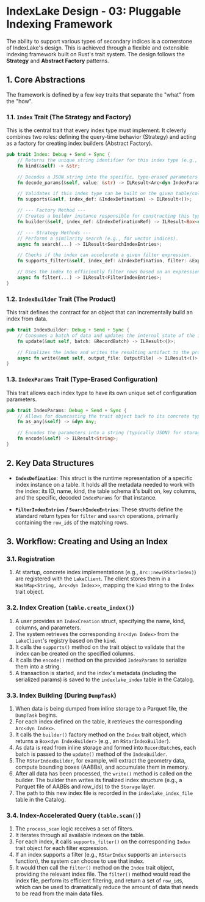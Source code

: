 # IndexLake Design - 03: Pluggable Indexing Framework

The ability to support various types of secondary indices is a cornerstone of IndexLake's design. This is achieved through a flexible and extensible indexing framework built on Rust's trait system. The design follows the **Strategy** and **Abstract Factory** patterns.

## 1. Core Abstractions

The framework is defined by a few key traits that separate the "what" from the "how".

### 1.1. `Index` Trait (The Strategy and Factory)

This is the central trait that every index type must implement. It cleverly combines two roles: defining the query-time behavior (Strategy) and acting as a factory for creating index builders (Abstract Factory).

```rust
pub trait Index: Debug + Send + Sync {
    // Returns the unique string identifier for this index type (e.g., "rstar").
    fn kind(&self) -> &str;

    // Decodes a JSON string into the specific, type-erased parameters struct for this index.
    fn decode_params(&self, value: &str) -> ILResult<Arc<dyn IndexParams>>;

    // Validates if this index type can be built on the given table/column definition.
    fn supports(&self, index_def: &IndexDefination) -> ILResult<()>;

    // --- Factory Method ---
    // Creates a builder instance responsible for constructing this type of index.
    fn builder(&self, index_def: &IndexDefinationRef) -> ILResult<Box<dyn IndexBuilder>>;

    // --- Strategy Methods ---
    // Performs a similarity search (e.g., for vector indices).
    async fn search(...) -> ILResult<SearchIndexEntries>;

    // Checks if the index can accelerate a given filter expression.
    fn supports_filter(&self, index_def: &IndexDefination, filter: &Expr) -> ILResult<bool>;

    // Uses the index to efficiently filter rows based on an expression.
    async fn filter(...) -> ILResult<FilterIndexEntries>;
}
```

### 1.2. `IndexBuilder` Trait (The Product)

This trait defines the contract for an object that can incrementally build an index from data.

```rust
pub trait IndexBuilder: Debug + Send + Sync {
    // Consumes a batch of data and updates the internal state of the in-progress index.
    fn update(&mut self, batch: &RecordBatch) -> ILResult<()>;

    // Finalizes the index and writes the resulting artifact to the provided output file.
    async fn write(&mut self, output_file: OutputFile) -> ILResult<()>;
}
```

### 1.3. `IndexParams` Trait (Type-Erased Configuration)

This trait allows each index type to have its own unique set of configuration parameters.

```rust
pub trait IndexParams: Debug + Send + Sync {
    // Allows for downcasting the trait object back to its concrete type.
    fn as_any(&self) -> &dyn Any;

    // Encodes the parameters into a string (typically JSON) for storage in the catalog.
    fn encode(&self) -> ILResult<String>;
}
```

## 2. Key Data Structures

- **`IndexDefination`**: This struct is the runtime representation of a specific index instance on a table. It holds all the metadata needed to work with the index: its ID, name, kind, the table schema it's built on, key columns, and the specific, decoded `IndexParams` for that instance.

- **`FilterIndexEntries` / `SearchIndexEntries`**: These structs define the standard return types for `filter` and `search` operations, primarily containing the `row_id`s of the matching rows.

## 3. Workflow: Creating and Using an Index

### 3.1. Registration

1.  At startup, concrete index implementations (e.g., `Arc::new(RStarIndex)`) are registered with the `LakeClient`. The client stores them in a `HashMap<String, Arc<dyn Index>>`, mapping the `kind` string to the `Index` trait object.

### 3.2. Index Creation (`table.create_index()`)

1.  A user provides an `IndexCreation` struct, specifying the name, kind, columns, and parameters.
2.  The system retrieves the corresponding `Arc<dyn Index>` from the `LakeClient`'s registry based on the `kind`.
3.  It calls the `supports()` method on the trait object to validate that the index can be created on the specified columns.
4.  It calls the `encode()` method on the provided `IndexParams` to serialize them into a string.
5.  A transaction is started, and the index's metadata (including the serialized params) is saved to the `indexlake_index` table in the Catalog.

### 3.3. Index Building (During `DumpTask`)

1.  When data is being dumped from inline storage to a Parquet file, the `DumpTask` begins.
2.  For each index defined on the table, it retrieves the corresponding `Arc<dyn Index>`.
3.  It calls the `builder()` factory method on the `Index` trait object, which returns a `Box<dyn IndexBuilder>` (e.g., an `RStarIndexBuilder`).
4.  As data is read from inline storage and formed into `RecordBatch`es, each batch is passed to the `update()` method of the `IndexBuilder`.
5.  The `RStarIndexBuilder`, for example, will extract the geometry data, compute bounding boxes (AABBs), and accumulate them in memory.
6.  After all data has been processed, the `write()` method is called on the builder. The builder then writes its finalized index structure (e.g., a Parquet file of AABBs and row_ids) to the `Storage` layer.
7.  The path to this new index file is recorded in the `indexlake_index_file` table in the Catalog.

### 3.4. Index-Accelerated Query (`table.scan()`)

1.  The `process_scan` logic receives a set of filters.
2.  It iterates through all available indexes on the table.
3.  For each index, it calls `supports_filter()` on the corresponding `Index` trait object for each filter expression.
4.  If an index supports a filter (e.g., `RStarIndex` supports an `intersects` function), the system can choose to use that index.
5.  It would then call the `filter()` method on the `Index` trait object, providing the relevant index file. The `filter()` method would read the index file, perform its efficient filtering, and return a set of `row_id`s, which can be used to dramatically reduce the amount of data that needs to be read from the main data files.
